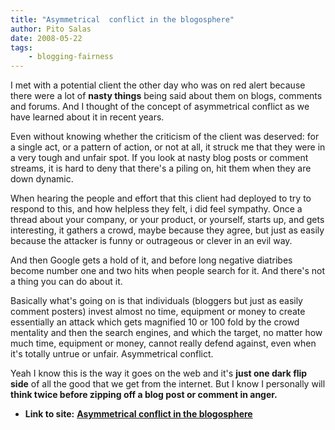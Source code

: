 ```yaml
---
title: "Asymmetrical  conflict in the blogosphere"
author: Pito Salas
date: 2008-05-22
tags:
    - blogging-fairness
---
```


I met with a potential client the other day who was on red alert because there
were a lot of **nasty things** being said about them on blogs, comments and
forums. And I thought of the concept of asymmetrical conflict as we have
learned about it in recent years.

Even without knowing whether the criticism of the client was deserved: for a
single act, or a pattern of action, or not at all, it struck me that they were
in a very tough and unfair spot. If you look at nasty blog posts or comment
streams, it is hard to deny that there's a piling on, hit them when they are
down dynamic.

When hearing the people and effort that this client had deployed to try to
respond to this, and how helpless they felt, i did feel sympathy. Once a
thread about your company, or your product, or yourself, starts up, and gets
interesting, it gathers a crowd, maybe because they agree, but just as easily
because the attacker is funny or outrageous or clever in an evil way.

And then Google gets a hold of it, and before long negative diatribes become
number one and two hits when people search for it. And there's not a thing you
can do about it.

Basically what's going on is that individuals (bloggers but just as easily
comment posters) invest almost no time, equipment or money to create
essentially an attack which gets magnified 10 or 100 fold by the crowd
mentality and then the search engines, and which the target, no matter how
much time, equipment or money, cannot really defend against, even when it's
totally untrue or unfair. Asymmetrical conflict.  
  
Yeah I know this is the way it goes on the web and it's **just one dark flip
side** of all the good that we get from the internet. But I know I personally
will **think twice before zipping off a blog post or comment in anger.**


* **Link to site:** **[Asymmetrical  conflict in the blogosphere](None)**
